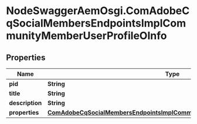 # NodeSwaggerAemOsgi.ComAdobeCqSocialMembersEndpointsImplCommunityMemberUserProfileOInfo

## Properties
Name | Type | Description | Notes
------------ | ------------- | ------------- | -------------
**pid** | **String** |  | [optional] 
**title** | **String** |  | [optional] 
**description** | **String** |  | [optional] 
**properties** | [**ComAdobeCqSocialMembersEndpointsImplCommunityMemberUserProfileOProperties**](ComAdobeCqSocialMembersEndpointsImplCommunityMemberUserProfileOProperties.md) |  | [optional] 


